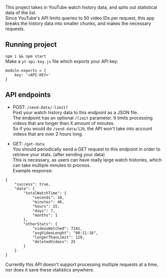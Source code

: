This project takes in YouTube watch history data, and spits out statistical data of the list. <br>
Since YouTube's API limits queries to 50 video IDs per request, this app breaks the history data into smaller chunks, and makes the necessary requests.

## Running project
`npm i && npm start`<br>
Make a `yt-api-key.js` file which exports your API key:
```
module.exports = {
    key: '<API-KEY>'
}
```

## API endpoints
- POST: `/send-data/:limit?` <br>
Post your watch history data to this endpoint as a JSON file. <br>
The endpoint has an optional `/limit` parameter. It limits processing videos that are longer than X amount of minutes. <br> So if you would do `/send-data/120`, the API won't take into account videos that are over 2 hours long.

- GET: `/get-data` <br>
You should periodically send a GET request to this endpoint in order to retrieve your stats. (after sending your data) <br>
This is necessary, as users can have really large watch histories, which can take multiple minutes to process. <br>
Example response:
```
{
    "success": true,
    "data": {
        "totalWatchTime": {
            "seconds": 10,
            "minutes": 46,
            "hours": 15,
            "days": 7,
            "months": 1
        },
        "otherStats": {
            "videosWatched": 7241,
            "avgVideoLenght": "00:11:16",
            "longerThanLimit": 129,
            "deletedVideos": 25
        }
    }
}
```

Currently this API doesn't support processing multiple requests at a time, nor does it save these statistics anywhere.
